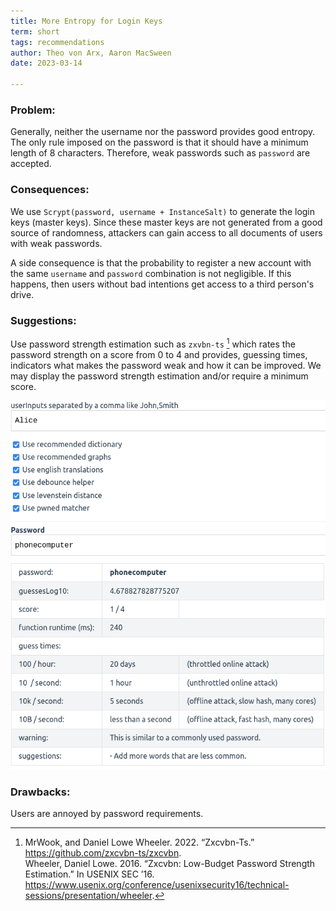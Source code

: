 ```yaml
---
title: More Entropy for Login Keys
term: short
tags: recommendations
author: Theo von Arx, Aaron MacSween
date: 2023-03-14

---
```


### Problem:

Generally, neither the username nor the password provides good entropy.
The only rule imposed on the password is that it should have a minimum
length of 8 characters. Therefore, weak passwords such as `password` are
accepted.

### Consequences:

We use `Scrypt(password, username + InstanceSalt)` to generate the login
keys (master keys). Since these master keys are not generated from a
good source of randomness, attackers can gain access to all documents of
users with weak passwords.

A side consequence is that the probability to register a new account
with the same `username` and `password` combination is not negligible.
If this happens, then users without bad intentions get access to a third
person's drive.

### Suggestions:

Use password strength estimation such as
`zxvbn-ts` [^1] which rates the password strength
on a score from 0 to 4 and provides, guessing times, indicators what
makes the password weak and how it can be improved. We may
display the password strength estimation and/or require a minimum score.

<!-- XXX check image and caption are displayed properly -->

![screenshot](/_assets/zxvbn.png "The library `zxvbn-ts` provides a score, guess times, warnings, and suggestions.")

### Drawbacks:

Users are annoyed by password requirements.


[^1]: MrWook, and Daniel Lowe Wheeler. 2022. “Zxcvbn-Ts.” https://github.com/zxcvbn-ts/zxcvbn.  
Wheeler, Daniel Lowe. 2016. “Zxcvbn: Low-Budget Password Strength Estimation.” In USENIX SEC ’16. https://www.usenix.org/conference/usenixsecurity16/technical-sessions/presentation/wheeler.